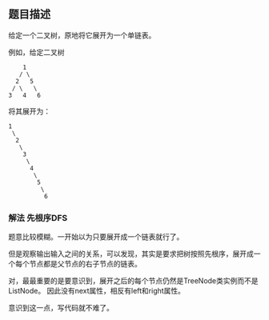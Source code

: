 ## 题目描述
给定一个二叉树，原地将它展开为一个单链表。

例如，给定二叉树
```
    1
   / \
  2   5
 / \   \
3   4   6
```
将其展开为：
```
1
 \
  2
   \
    3
     \
      4
       \
        5
         \
          6
```

### 解法 先根序DFS
题意比较模糊。一开始以为只要展开成一个链表就行了。

但是观察输出输入之间的关系，可以发现，其实是要求把树按照先根序，展开成一个每个节点都是父节点的右子节点的链表。

对，最最重要的是要意识到，展开之后的每个节点仍然是TreeNode类实例而不是ListNode。
因此没有next属性，相反有left和right属性。

意识到这一点，写代码就不难了。
